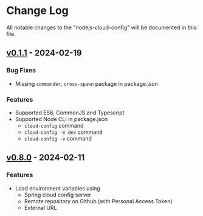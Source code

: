 # Change Log

All notable changes to the "nodejs-cloud-config" will be documented in this file. 

## [v0.1.1](https://github.com/geeshow/nodejs-cloud-config/commit/a00af33f9e3e1d9af9bae213522b1d2f7207b209) - 2024-02-19

### Bug Fixes

* Missing `commander`, `cross-spawn` package in package.json

### Features

* Supported ES6, CommonJS and Typescript
* Supported Node CLI in package.json
    - `cloud-config` command
    - `cloud-config -e dev` command
    - `cloud-config -v` command

## [v0.8.0](https://github.com/geeshow/nodejs-cloud-config/commit/be47a253d7ec8cfc41fda89dc5e7719229759403) - 2024-02-11

### Features

* Load environment variables using 
  - Spring cloud config server
  - Remote repository on Github (with Personal Access Token)
  - External URL
